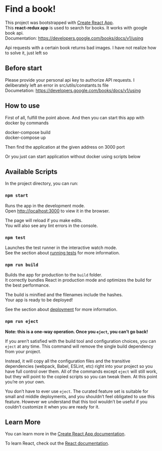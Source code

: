 # Find a book!

This project was bootstrapped with [Create React App](https://github.com/facebook/create-react-app).\
This <b>react-redux app</b> is used to search for books. It works with google book api.\
Documentation: https://developers.google.com/books/docs/v1/using

Api requests with a certain book returns bad images. I have not realize how to solve it, just left so

## Before start

Please provide your personal api key to authorize API requests. I deliberately left an error in src/utils/constants.ts file\
Documetation: https://developers.google.com/books/docs/v1/using

## How to use

First of all, fulfill the point above. And then you can start this app with docker by commands

docker-compose build\
docker-compose up

Then find the application at the given address on 3000 port

Or you just can start application without docker using scripts below

## Available Scripts

In the project directory, you can run:

### `npm start`

Runs the app in the development mode.\
Open [http://localhost:3000](http://localhost:3000) to view it in the browser.

The page will reload if you make edits.\
You will also see any lint errors in the console.

### `npm test`

Launches the test runner in the interactive watch mode.\
See the section about [running tests](https://facebook.github.io/create-react-app/docs/running-tests) for more information.

### `npm run build`

Builds the app for production to the `build` folder.\
It correctly bundles React in production mode and optimizes the build for the best performance.

The build is minified and the filenames include the hashes.\
Your app is ready to be deployed!

See the section about [deployment](https://facebook.github.io/create-react-app/docs/deployment) for more information.

### `npm run eject`

**Note: this is a one-way operation. Once you `eject`, you can’t go back!**

If you aren’t satisfied with the build tool and configuration choices, you can `eject` at any time. This command will remove the single build dependency from your project.

Instead, it will copy all the configuration files and the transitive dependencies (webpack, Babel, ESLint, etc) right into your project so you have full control over them. All of the commands except `eject` will still work, but they will point to the copied scripts so you can tweak them. At this point you’re on your own.

You don’t have to ever use `eject`. The curated feature set is suitable for small and middle deployments, and you shouldn’t feel obligated to use this feature. However we understand that this tool wouldn’t be useful if you couldn’t customize it when you are ready for it.

## Learn More

You can learn more in the [Create React App documentation](https://facebook.github.io/create-react-app/docs/getting-started).

To learn React, check out the [React documentation](https://reactjs.org/).
